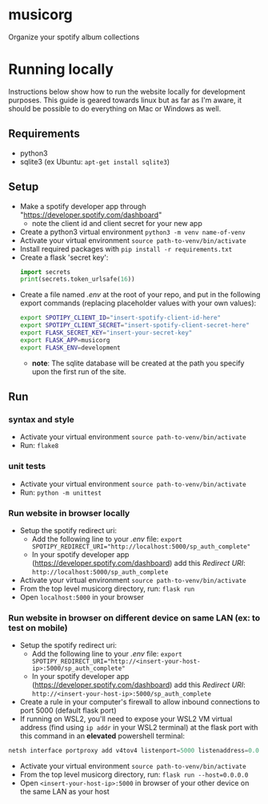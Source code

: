 # musicorg
Organize your spotify album collections


# Running locally
Instructions below show how to run the website locally for development purposes. This guide is geared towards linux but as far
as I'm aware, it should be possible to do everything on Mac or Windows as well.

## Requirements
- python3
- sqlite3 (ex Ubuntu: `apt-get install sqlite3`)

## Setup
- Make a spotify developer app through "https://developer.spotify.com/dashboard"
    - note the client id and client secret for your new app
- Create a python3 virtual environment `python3 -m venv name-of-venv`
- Activate your virtual environment `source path-to-venv/bin/activate`
- Install required packages with `pip install -r requirements.txt`
- Create a flask 'secret key':
    ```python
    import secrets
    print(secrets.token_urlsafe(16))
    ```
- Create a file named *.env* at the root of your repo, and put in the following export commands
  (replacing placeholder values with your own values):
    ```bash
    export SPOTIPY_CLIENT_ID="insert-spotify-client-id-here"
    export SPOTIPY_CLIENT_SECRET="insert-spotify-client-secret-here"
    export FLASK_SECRET_KEY="insert-your-secret-key"
    export FLASK_APP=musicorg
    export FLASK_ENV=development
    ```
    - **note**: The sqlite database will be created at the path you specify upon the first run of the site.

## Run
### syntax and style
- Activate your virtual environment `source path-to-venv/bin/activate`
- Run: `flake8`

### unit tests
- Activate your virtual environment `source path-to-venv/bin/activate`
- Run: `python -m unittest`

### Run website in browser locally
- Setup the spotify redirect uri:
    - Add the following line to your *.env* file: `export SPOTIPY_REDIRECT_URI="http://localhost:5000/sp_auth_complete"`
    - In your spotify developer app (https://developer.spotify.com/dashboard) add this *Redirect URI*: `http://localhost:5000/sp_auth_complete`
- Activate your virtual environment `source path-to-venv/bin/activate`
- From the top level musicorg directory, run: `flask run`
- Open `localhost:5000` in your browser

### Run website in browser on different device on same LAN (ex: to test on mobile)
- Setup the spotify redirect uri:
    - Add the following line to your *.env* file: `export SPOTIPY_REDIRECT_URI="http://<insert-your-host-ip>:5000/sp_auth_complete"`
    - In your spotify developer app (https://developer.spotify.com/dashboard) add this *Redirect URI*: `http://<insert-your-host-ip>:5000/sp_auth_complete`
- Create a rule in your computer's firewall to allow inbound connections to port 5000 (default flask port)
- If running on WSL2, you'll need to expose your WSL2 VM virtual address (find using `ip addr` in your WSL2 terminal) at the flask port with this command in an **elevated** powershell terminal:
```powershell
netsh interface portproxy add v4tov4 listenport=5000 listenaddress=0.0.0.0 connectport=5000 connectaddress=<insert_your_wsl2_ip>
```
- Activate your virtual environment `source path-to-venv/bin/activate`
- From the top level musicorg directory, run: `flask run --host=0.0.0.0`
- Open `<insert-your-host-ip>:5000` in browser of your other device on the same LAN as your host
